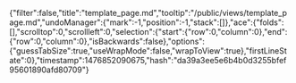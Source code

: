 {"filter":false,"title":"template_page.md","tooltip":"/public/views/template_page.md","undoManager":{"mark":-1,"position":-1,"stack":[]},"ace":{"folds":[],"scrolltop":0,"scrollleft":0,"selection":{"start":{"row":0,"column":0},"end":{"row":0,"column":0},"isBackwards":false},"options":{"guessTabSize":true,"useWrapMode":false,"wrapToView":true},"firstLineState":0},"timestamp":1476852090675,"hash":"da39a3ee5e6b4b0d3255bfef95601890afd80709"}